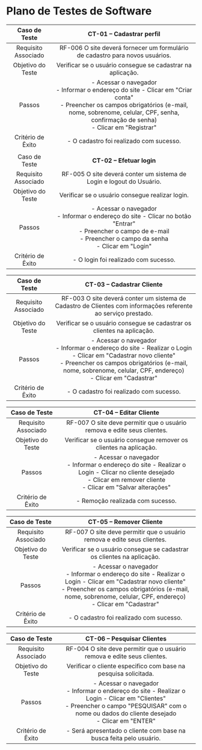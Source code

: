 # Plano de Testes de Software
 
| **Caso de Teste** 	| **CT-01 – Cadastrar perfil** 	|
|:---:	|:---:	|
|	Requisito Associado 	| RF-006	O site deverá fornecer um formulário de cadastro para novos usuários. |
| Objetivo do Teste 	| Verificar se o usuário consegue se cadastrar na aplicação. |
| Passos 	| - Acessar o navegador <br> - Informar o endereço do site - Clicar em "Criar conta" <br> - Preencher os campos obrigatórios (e-mail, nome, sobrenome, celular, CPF, senha, confirmação de senha) <br> - Clicar em "Registrar" |
|Critério de Êxito | - O cadastro foi realizado com sucesso. |
|  	|  	|
| Caso de Teste 	| **CT-02 – Efetuar login**	|
|Requisito Associado | RF-005	O site deverá conter um sistema de Login e logout do Usuário. |
| Objetivo do Teste 	| Verificar se o usuário consegue realizar login. |
| Passos 	| - Acessar o navegador <br> - Informar o endereço do site - Clicar no botão "Entrar" <br> - Preencher o campo de e-mail <br> - Preencher o campo da senha <br> - Clicar em "Login" |
|Critério de Êxito | - O login foi realizado com sucesso. |

 | **Caso de Teste** 	| **CT-03 – Cadastrar Cliente** 	|
|:---:	|:---:	|
|	Requisito Associado 	|RF-003	O site deverá conter um sistema de Cadastro de Clientes com informações referente ao serviço prestado. |
| Objetivo do Teste 	| Verificar se o usuário consegue se cadastrar os clientes na aplicação. |
| Passos 	| - Acessar o navegador <br> - Informar o endereço do site - Realizar o Login - Clicar em "Cadastrar novo cliente" <br> - Preencher os campos obrigatórios (e-mail, nome, sobrenome, celular, CPF, endereço) <br> - Clicar em "Cadastrar" |
|Critério de Êxito | - O cadastro foi realizado com sucesso.  |

 | **Caso de Teste** 	| **CT-04 – Editar Cliente** 	|
|:---:	|:---:	|
|	Requisito Associado 	| RF-007	O site deve permitir que o usuário remova e edite seus clientes. |
| Objetivo do Teste 	| Verificar se o usuário consegue remover os clientes na aplicação. |
| Passos 	| - Acessar o navegador <br> - Informar o endereço do site - Realizar o Login - Clicar no cliente desejado <br> - Clicar em remover cliente <br> - Clicar em "Salvar alterações" |
|Critério de Êxito | - Remoção realizada com sucesso.  |

 | **Caso de Teste** 	| **CT-05 – Remover Cliente** 	|
|:---:	|:---:	|
|	Requisito Associado 	| RF-007	O site deve permitir que o usuário remova e edite seus clientes. |
| Objetivo do Teste 	| Verificar se o usuário consegue se cadastrar os clientes na aplicação. |
| Passos 	| - Acessar o navegador <br> - Informar o endereço do site - Realizar o Login - Clicar em "Cadastrar novo cliente" <br> - Preencher os campos obrigatórios (e-mail, nome, sobrenome, celular, CPF, endereço) <br> - Clicar em "Cadastrar" |
|Critério de Êxito | - O cadastro foi realizado com sucesso.  | 

| **Caso de Teste** 	| **CT-06 – Pesquisar Clientes** 	|
|:---:	|:---:	|
|	Requisito Associado 	| RF-004	O site deve permitir que o usuário remova e edite seus clientes. |
| Objetivo do Teste 	| Verificar o cliente especifico com base na pesquisa solicitada. |
| Passos 	| - Acessar o navegador <br> - Informar o endereço do site - Realizar o Login - Clicar em "Clientes" <br> - Preencher o campo "PESQUISAR" com o nome ou dados do cliente desejado <br> - Clicar em "ENTER" |
|Critério de Êxito | - Será apresentado o cliente com base na busca feita pelo usuário.  |




